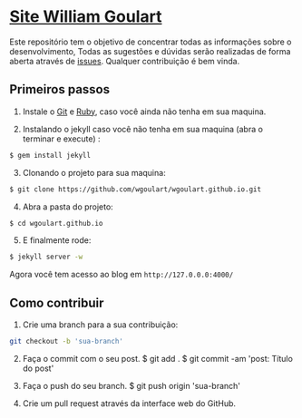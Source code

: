 # [Site William Goulart](williamgoulart.com.br)
Este repositório tem o objetivo de concentrar todas as informações sobre o desenvolvimento, Todas as sugestões e dúvidas serão realizadas de forma aberta através de [issues](https://github.com/wgoulart/wgoulart.github.io/issues). Qualquer contribuição é bem vinda.

## Primeiros passos

1. Instale o [Git](http://git-scm.com/downloads) e [Ruby](http://www.ruby-lang.org/pt/downloads/), caso você ainda não tenha em sua maquina.

2. Instalando o jekyll caso você não tenha em sua maquina (abra o terminar e execute) :

  ```sh
  $ gem install jekyll
  ```

3. Clonando o projeto para sua maquina:

  ```sh
  $ git clone https://github.com/wgoulart/wgoulart.github.io.git
  ```

4. Abra a pasta do projeto:

  ```sh
  $ cd wgoulart.github.io
  ```

5. E finalmente rode:

  ```sh
  $ jekyll server -w
  ```
Agora você tem acesso ao blog em `http://127.0.0.0:4000/` 

## Como contribuir
1. Crie uma branch para a sua contribuição:

  ```sh
  git checkout -b 'sua-branch'
  ```

2. Faça o commit com o seu post.
      $ git add .
      $ git commit -am 'post: Título do post'

3. Faça o push do seu branch.
      $ git push origin 'sua-branch'

4. Crie um pull request através da interface web do GitHub.
